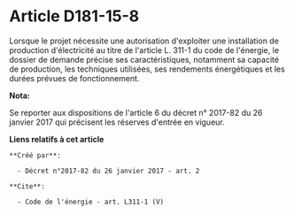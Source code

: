 # Article D181-15-8

Lorsque le projet nécessite une autorisation d'exploiter une installation de production d'électricité au titre de l'article
L. 311-1 du code de l'énergie, le dossier de demande précise ses caractéristiques, notamment sa capacité de production, les
techniques utilisées, ses rendements énergétiques et les durées prévues de fonctionnement.

**Nota:**

Se reporter aux dispositions de l'article 6 du décret n° 2017-82 du 26 janvier 2017 qui précisent les réserves d'entrée en
vigueur.

**Liens relatifs à cet article**

	**Créé par**:

	  - Décret n°2017-82 du 26 janvier 2017 - art. 2

	**Cite**:

	  - Code de l'énergie - art. L311-1 (V)
